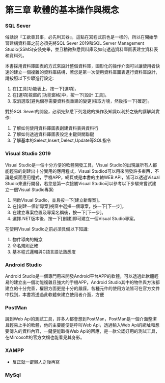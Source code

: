 # 第三章 軟體的基本操作與概念

### SQL Sever
俗話說『工欲善其事，必先利其器』，這點在寫程式前也是一樣的，所以在開始學習建構資料庫之前必須先將SQL Sever 2019和SQL Server Management Studio(SSMS)安裝完畢，並且稍微熟悉資料庫及如何透過資料庫圖表建立資料表和資料列。

本書採用資料庫圖表的方式來設計整個資料庫，圖形化的操作介面可以讓使用者快速的建立一個複雜的資料庫結構，若您是第一次使用資料庫圖表進行資料庫設計，請按照以下步驟進行設定:
1. 在[工具]功能表上，按一下[選項]。
2. 在[選項]視窗的[功能窗格]中，按一下[設計 工具]。
3. 取消選取[避免儲存需要資料表重建的變更]核取方塊，然後按一下[確定]。

對於SQL Sever的開發，必須先熟悉下列幾點的操作及知識以利於之後的講解與實作:
1. 了解如何使用資料庫圖表創建資料表與資料行
2. 了解如何透過資料庫圖表設定主鍵與關聯鍵
3. 了解基本的Select,Insert,Delect,Update等SQL指令

### Visual Studio 2019
Visual Studio是一個十分方便的軟體開發工具，Visual Studio的出現讓所有人都能輕易的創建出十分實用的應用程式，Visual Studiod可以用來開發許多東西，不論是桌面應用程式，手機APP，網頁或是本書的主軸WEB API，皆可以透過Visual Studio來進行開發，若您是第一次接觸Visual Studio可以參考以下步驟來嘗試建立一個Visual Studio專案:
1. 開啟Visual Studio，並且按一下[建立新專案]。
2. 在[創建一個新專案]視窗中選擇一個專案，按一下[下一步]。
3. 在建立專案位置及專案名稱後，按一下[下一步]。
4. 選擇.NET版本後，按一下[創建]即可建立一個Visual Studio專案。

在使用Visual Studio之前必須具備以下知識:
1. 物件導向的概念
2. 命名規則正確
3. 基本程式邏輯與C語言語法熟悉度

### Android Studio
Android Studio是一個專門用來開發Android平台APP的軟體，可以透過此軟體輕易的建立出一個功能複雜且強大的手機APP，Android Studio其中的物件與方法都建立的十分完善，權限方面更是十分的嚴謹，各種元件的使用方法皆可在官方文件中找到，本書將透過此軟體來建立使用者介面，方便

### PostMan
說到Web Api的測試工具，許多人都會想到PostMan，PostMan是一個介面整潔且輕易上手的軟體，他的主要能便是呼叫Web Api，透過輸入Web Api的網址和想要傳入的資料內容，一鍵便能取得Web Api的回應，是一款公認好用的測試工具，在Mircosoft的官方文檔也能看見其身影。

### XAMPP
- 反正就一鍵懶人之後再寫

### MySql


